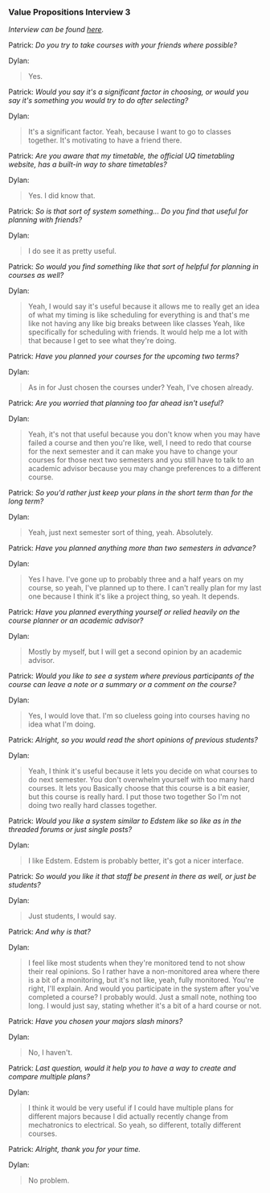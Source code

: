 ### Value Propositions Interview 3
*Interview can be found [here](https://uq.sharepoint.com/:u:/r/teams/Section_7560_62502/Shared%20Documents/Mon_9am_Team_10/patrick-elgey-audio-recordings/Iteration_2/3_2dylan.mp3?csf=1&web=1&e=b8AVuZ).*

Patrick: *Do you try to take courses with your friends where possible?*

Dylan:
> Yes.

Patrick: *Would you say it's a significant factor in choosing, or would you say it's something you would try to do after selecting?*

Dylan:
> It's a significant factor. Yeah, because I want to go to classes together. It's motivating to have a friend there.

Patrick: *Are you aware that my timetable, the official UQ timetabling website, has a built-in way to share timetables?*

Dylan:
> Yes. I did know that. 

Patrick: *So is that sort of system something... Do you find that useful for planning with friends?*

Dylan:
> I do see it as pretty useful.

Patrick: *So would you find something like that sort of helpful for planning in courses as well?*

Dylan:
> Yeah, I would say it's useful because it allows me to really get an idea of what my timing is like scheduling for everything is and that's me like not having any like big breaks between like classes Yeah, like specifically for scheduling with friends. It would help me a lot with that because I get to see what they're doing.

Patrick: *Have you planned your courses for the upcoming two terms?*

Dylan:
> As in for Just chosen the courses under? Yeah, I've chosen already.

Patrick: *Are you worried that planning too far ahead isn't useful?*

Dylan:
> Yeah, it's not that useful because you don't know when you may have failed a course and then you're like, well, I need to redo that course for the next semester and it can make you have to change your courses for those next two semesters and you still have to talk to an academic advisor because you may change preferences to a different course.

Patrick: *So you'd rather just keep your plans in the short term than for the long term?*

Dylan:
> Yeah, just next semester sort of thing, yeah. Absolutely.

Patrick: *Have you planned anything more than two semesters in advance?*

Dylan:
> Yes I have. I've gone up to probably three and a half years on my course, so yeah, I've planned up to there. I can't really plan for my last one because I think it's like a project thing, so yeah. It depends.

Patrick: *Have you planned everything yourself or relied heavily on the course planner or an academic advisor?*

Dylan:
> Mostly by myself, but I will get a second opinion by an academic advisor.

Patrick: *Would you like to see a system where previous participants of the course can leave a note or a summary or a comment on the course?*

Dylan:
> Yes, I would love that. I'm so clueless going into courses having no idea what I'm doing.

Patrick: *Alright, so you would read the short opinions of previous students?*

Dylan:
> Yeah, I think it's useful because it lets you decide on what courses to do next semester. You don't overwhelm yourself with too many hard courses. It lets you Basically choose that this course is a bit easier, but this course is really hard. I put those two together So I'm not doing two really hard classes together.

Patrick: *Would you like a system similar to Edstem like so like as in the threaded forums or just single posts?*

Dylan:
> I like Edstem. Edstem is probably better, it's got a nicer interface.

Patrick: *So would you like it that staff be present in there as well, or just be students?*

Dylan:
> Just students, I would say. 

Patrick: *And why is that?*

Dylan:
> I feel like most students when they're monitored tend to not show their real opinions. So I rather have a non-monitored area where there is a bit of a monitoring, but it's not like, yeah, fully monitored. You're right, I'll explain. And would you participate in the system after you've completed a course? I probably would. Just a small note, nothing too long. I would just say, stating whether it's a bit of a hard course or not.

Patrick: *Have you chosen your majors slash minors?*

Dylan:
> No, I haven't.

Patrick: *Last question, would it help you to have a way to create and compare multiple plans?*

Dylan:
> I think it would be very useful if I could have multiple plans for different majors because I did actually recently change from mechatronics to electrical. So yeah, so different, totally different courses.

Patrick: *Alright, thank you for your time.*

Dylan:
> No problem.